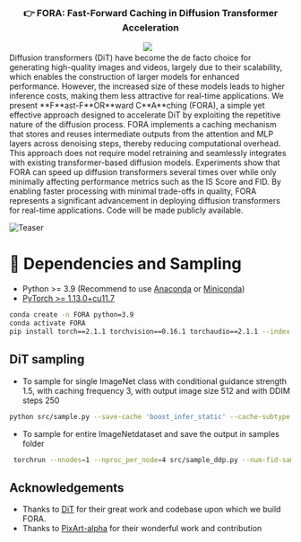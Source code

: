 
### <div align="center">👉 FORA: Fast-Forward Caching in Diffusion Transformer Acceleration<div> 
<div align="center">
<a href="https://arxiv.org/abs/2407.01425"><img src="https://img.shields.io/static/v1?label=Paper&message=Arxiv:FORA&color=red&logo=arxiv"></a> &ensp;
</div>
Diffusion transformers (DiT) have become the de facto choice for generating high-quality images and videos, largely due to their scalability, which enables the construction of larger models for enhanced performance. However, the increased size of these models leads to higher inference costs, making them less attractive for real-time applications. We present **F**ast-F**OR**ward C**A**ching (FORA), a simple yet effective approach designed to accelerate DiT by exploiting the repetitive nature of the diffusion process. FORA implements a caching mechanism that stores and reuses intermediate outputs from the attention and MLP layers across denoising steps, thereby reducing computational overhead. This approach does not require model retraining and seamlessly integrates with existing transformer-based diffusion models. Experiments show that FORA can speed up diffusion transformers several times over while only minimally affecting performance metrics such as the IS Score and FID. By enabling faster processing with minimal trade-offs in quality, FORA represents a significant advancement in deploying diffusion transformers for real-time applications. Code will be made publicly available.

![Teaser](FORA_teaser.png)

# 🔧 Dependencies and Sampling

- Python >= 3.9 (Recommend to use [Anaconda](https://www.anaconda.com/download/#linux) or [Miniconda](https://docs.conda.io/en/latest/miniconda.html))
- [PyTorch >= 1.13.0+cu11.7](https://pytorch.org/)
```bash
conda create -n FORA python=3.9
conda activate FORA
pip install torch==2.1.1 torchvision==0.16.1 torchaudio==2.1.1 --index-url https://download.pytorch.org/whl/cu118
```
## DiT sampling
- To sample for single ImageNet class with conditional guidance strength 1.5, with caching frequency 3, with output image size 512 and with DDIM steps 250
```bash
python src/sample.py --save-cache 'boost_infer_static' --cache-subtype 'default' --cache-threshold '3' --image-size 512 --seed 1 --cfg-scale 1.5 --num-sampling-steps 250
```
- To sample for entire ImageNetdataset and save the output in samples folder
```bash
 torchrun --nnodes=1 --nproc_per_node=4 src/sample_ddp.py --num-fid-samples 50000 --save-cache 'boost_infer_static' --cache-subtype 'default' --cache-threshold '3' --image-size 256 --per-proc-batch-size 4 --sample-dir 'samples' --cfg-scale 1.5 --num-sampling-steps 250
```
## Acknowledgements
- Thanks to [DiT](https://github.com/facebookresearch/DiT) for their great work and codebase upon which we build FORA.
- Thanks to [PixArt-alpha](https://github.com/PixArt-alpha/PixArt-alpha) for their wonderful work and contribution

